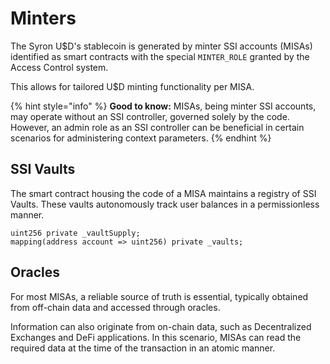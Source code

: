 # Minters

The Syron U$D's stablecoin is generated by minter SSI accounts (MISAs) identified as smart contracts with the special `MINTER_ROLE` granted by the Access Control system.

This allows for tailored U$D minting functionality per MISA.

{% hint style="info" %}
**Good to know:** MISAs, being minter SSI accounts, may operate without an SSI controller, governed solely by the code. However, an admin role as an SSI controller can be beneficial in certain scenarios for administering context parameters.
{% endhint %}

## SSI Vaults

The smart contract housing the code of a MISA maintains a registry of SSI Vaults. These vaults autonomously track user balances in a permissionless manner.

```
uint256 private _vaultSupply;
mapping(address account => uint256) private _vaults;
```

## Oracles

For most MISAs, a reliable source of truth is essential, typically obtained from off-chain data and accessed through oracles.

Information can also originate from on-chain data, such as Decentralized Exchanges and DeFi applications. In this scenario, MISAs can read the required data at the time of the transaction in an atomic manner.
